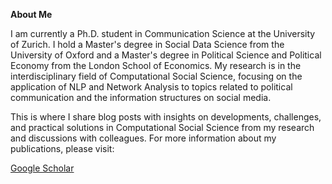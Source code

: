 **About Me**

I am currently a Ph.D. student in Communication Science at the University of Zurich. I hold a Master's degree in Social Data Science from the University of Oxford and a Master's degree in Political Science and Political Economy from the London School of Economics. My research is in the interdisciplinary field of Computational Social Science, focusing on the application of NLP and Network Analysis to topics related to political communication and the information structures on social media.

This is where I share blog posts with insights on developments, challenges, and practical solutions in Computational Social Science from my research and discussions with colleagues. For more information about my publications, please visit:

[Google Scholar]([https://scholar.google.com/](https://scholar.google.com/citations?user=aS8B5rkAAAAJ&hl=en))
